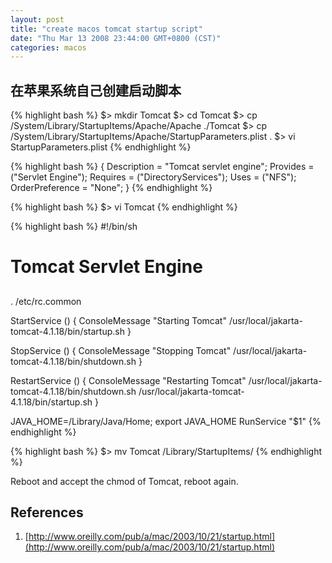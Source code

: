 ```yaml
---
layout: post
title: "create macos tomcat startup script"
date: "Thu Mar 13 2008 23:44:00 GMT+0800 (CST)"
categories: macos
---
```


在苹果系统自己创建启动脚本
-----

{% highlight bash %}
$> mkdir Tomcat
$> cd Tomcat
$> cp /System/Library/StartupItems/Apache/Apache ./Tomcat
$> cp /System/Library/StartupItems/Apache/StartupParameters.plist .
$> vi StartupParameters.plist
{% endhighlight %}

{% highlight bash %}
{
  Description     = "Tomcat servlet engine";
  Provides        = ("Servlet Engine");
  Requires        = ("DirectoryServices");
  Uses            = ("NFS");
  OrderPreference = "None";
}
{% endhighlight %}

{% highlight bash %}
$> vi Tomcat
{% endhighlight %}

{% highlight bash %}
#!/bin/sh

##
# Tomcat Servlet Engine
##

. /etc/rc.common

StartService ()
{
    ConsoleMessage "Starting Tomcat"
    /usr/local/jakarta-tomcat-4.1.18/bin/startup.sh
}

StopService ()
{
    ConsoleMessage "Stopping Tomcat"
    /usr/local/jakarta-tomcat-4.1.18/bin/shutdown.sh
}

RestartService ()
{
    ConsoleMessage "Restarting Tomcat"
    /usr/local/jakarta-tomcat-4.1.18/bin/shutdown.sh
    /usr/local/jakarta-tomcat-4.1.18/bin/startup.sh
}

JAVA_HOME=/Library/Java/Home; export JAVA_HOME
RunService "$1"
{% endhighlight %}


{% highlight bash %}
$> mv Tomcat /Library/StartupItems/
{% endhighlight %}

Reboot and accept the chmod of Tomcat, reboot again.

References
-----

1. [http://www.oreilly.com/pub/a/mac/2003/10/21/startup.html](http://www.oreilly.com/pub/a/mac/2003/10/21/startup.html)
